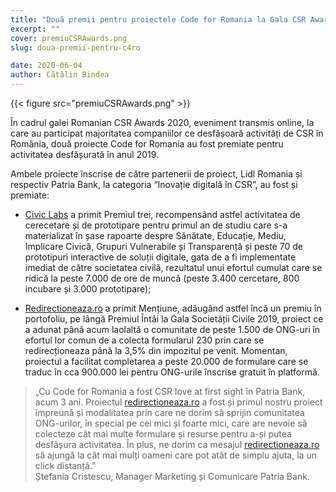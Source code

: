 ```yaml
---
title: "Două premii pentru proiectele Code for Romania la Gala CSR Awards ediția 8"
excerpt: ""
cover: premiuCSRAwards.png
slug: doua-premii-pentru-c4ro

date: 2020-06-04
author: Cătălin Bindea
---
```


{{< figure src="premiuCSRAwards.png" >}}

În cadrul galei Romanian CSR Awards 2020, eveniment transmis online, la care au participat majoritatea companiilor ce desfășoară activități de CSR în România, două proiecte Code for Romania au fost premiate pentru activitatea desfășurată în anul 2019.

Ambele proiecte înscrise de către partenerii de proiect, Lidl Romania și respectiv Patria Bank, la categoria “Inovație digitală în CSR”, au fost și premiate:

- [Civic Labs](https://civiclabs.ro/ro) a primit Premiul trei, recompensând astfel activitatea de cerecetare și de prototipare pentru primul an de studiu care s-a materializat în șase rapoarte despre Sănătate, Educație, Mediu, Implicare Civică, Grupuri Vulnerabile și Transparență și peste 70 de prototipuri interactive de soluții digitale, gata de a fi implementate imediat de către societatea civilă, rezultatul unui efortul cumulat care se ridică la peste 7.000 de ore de muncă (peste 3.400 cercetare, 800 incubare și 3.000 prototipare);

- [Redirectioneaza.ro](https://redirectioneaza.ro) a primit Mențiune, adăugând astfel încă un premiu în portofoliu, pe lângă Premiul Întâi la Gala Societății Civile 2019, proiect ce a adunat până acum laolaltă o comunitate de peste 1.500 de ONG-uri în efortul lor comun de a colecta formularul 230 prin care se redirecționeaza până la 3,5% din impozitul pe venit. Momentan, proiectul a facilitat completarea a peste 20.000 de formulare care se traduc în cca 900.000 lei pentru ONG-urile înscrise gratuit în platformă.

> „Cu Code for Romania a fost CSR love at first sight în Patria Bank, acum 3 ani. Proiectul [redirectioneaza.ro](https://redirectioneaza.ro) a fost și primul nostru proiect împreună și modalitatea prin care ne dorim să sprijin comunitatea ONG-urilor, în special pe cei mici și foarte mici, care are nevoie să colecteze cât mai multe formulare și resurse pentru a-și putea desfășura activitatea. În plus, ne dorim ca mesajul [redirectioneaza.ro](https://redirectioneaza.ro) să ajungă la cât mai mulți oameni care pot atât de simplu ajuta, la un click distanță.”  
> Ștefania Cristescu, Manager Marketing și Comunicare Patria Bank.
